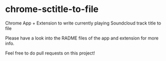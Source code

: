 # chrome-sctitle-to-file
Chrome App + Extension to write currently playing Soundcloud track title to file

Please have a look into the RADME files of the app and extension for more info.

Feel free to do pull requests on this project!